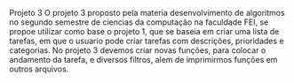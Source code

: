 Projeto 3
O projeto 3 proposto pela materia desenvolvimento de algoritmos no segundo semestre de ciencias da computação na faculdade FEI, se propoe utilizar como base o projeto 1, que se baseia em criar uma lista de tarefas, em que o usuario pode criar tarefas com descrições, prioridades e categorias. No projeto 3 devemos criar novas funções, para colocar o andamento da tarefa, e diversos filtros, alem de imprimirmos funções em outros arquivos.
